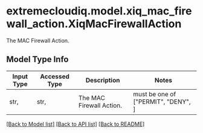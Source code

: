 # extremecloudiq.model.xiq_mac_firewall_action.XiqMacFirewallAction

The MAC Firewall Action.

## Model Type Info
Input Type | Accessed Type | Description | Notes
------------ | ------------- | ------------- | -------------
str,  | str,  | The MAC Firewall Action. | must be one of ["PERMIT", "DENY", ] 

[[Back to Model list]](../../README.md#documentation-for-models) [[Back to API list]](../../README.md#documentation-for-api-endpoints) [[Back to README]](../../README.md)

